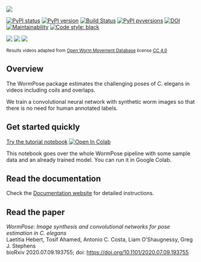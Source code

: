 ![](https://i.imgur.com/hcOUEif.png)

[![PyPI status](https://img.shields.io/pypi/status/wormpose.svg)](https://pypi.python.org/pypi/wormpose/)
[![PyPI version](https://badge.fury.io/py/wormpose.svg)](https://pypi.python.org/pypi/wormpose/)
[![Build Status](https://travis-ci.org/iteal/wormpose.svg?branch=master)](https://travis-ci.org/iteal/wormpose)
[![PyPI pyversions](https://img.shields.io/pypi/pyversions/wormpose.svg)](https://pypi.python.org/pypi/wormpose/)
[![DOI](https://zenodo.org/badge/246706178.svg)](https://zenodo.org/badge/latestdoi/246706178)
[![Maintainability](https://img.shields.io/codeclimate/maintainability/iteal/wormpose)](https://codeclimate.com/github/iteal/wormpose/maintainability)
[![Code style: black](https://img.shields.io/badge/code%20style-black-000000.svg)](https://github.com/psf/black)

![](https://i.imgur.com/l76dxbM.gif)
![](https://i.imgur.com/4b8zz68.gif)
![](https://i.imgur.com/e4oox2p.gif)

<sub>Results videos adapted from [Open Worm Movement Database](http://movement.openworm.org/) license [CC 4.0](https://creativecommons.org/licenses/by/4.0/legalcode) </sub>


## Overview

The WormPose package estimates the challenging poses of C. elegans in videos including coils and overlaps. 

We train a convolutional neural network with synthetic worm images so that there is no need for human annotated labels. 

## Get started quickly
[Try the tutorial notebook](https://github.com/iteal/wormpose/blob/master/examples/tutorial_sample_data.ipynb)   <a href="https://colab.research.google.com/github/iteal/wormpose/blob/master/examples/tutorial_sample_data.ipynb" target="_parent"><img src="https://colab.research.google.com/assets/colab-badge.svg" alt="Open In Colab"/></a>

This notebook goes over the whole WormPose pipeline with some sample data and an already trained model. You can run it in Google Colab.

## Read the documentation
Check the [Documentation website](https://iteal.github.io/wormpose/index.html) for detailed instructions.

## Read the paper
*WormPose: Image synthesis and convolutional networks for pose estimation in C. elegans*  
Laetitia Hebert, Tosif Ahamed, Antonio C. Costa, Liam O’Shaugnessy, Greg J. Stephens  
bioRxiv 2020.07.09.193755; doi: https://doi.org/10.1101/2020.07.09.193755

